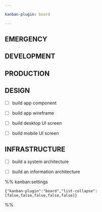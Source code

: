 ```yaml
---

kanban-plugin: board

---
```


## EMERGENCY



## DEVELOPMENT



## PRODUCTION



## DESIGN

- [ ] build app component
- [ ] build app wireframe
- [ ] build desktop UI screen
- [ ] build mobile UI screen


## INFRASTRUCTURE

- [ ] build a system architecture
- [ ] build an information architecture




%% kanban:settings
```
{"kanban-plugin":"board","list-collapse":[false,false,false,false,false]}
```
%%